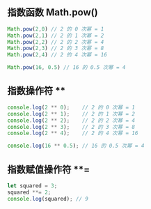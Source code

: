 ## 指数函数 Math.pow()

```js
Math.pow(2,0) // 2 的 0 次幂 = 1
Math.pow(2,1) // 2 的 1 次幂 = 2
Math.pow(2,2) // 2 的 2 次幂 = 4
Math.pow(2,3) // 2 的 3 次幂 = 8
Math.pow(2,4) // 2 的 4 次幂 = 16
```

```js
Math.pow(16, 0.5) // 16 的 0.5 次幂 = 4
```



## 指数操作符 **

```js
console.log(2 ** 0);	// 2 的 0 次幂 = 1
console.log(2 ** 1);	// 2 的 1 次幂 = 2
console.log(2 ** 2);	// 2 的 2 次幂 = 4
console.log(2 ** 3);	// 2 的 3 次幂 = 8
console.log(2 ** 4);	// 2 的 4 次幂 = 16
```

```js
console.log(16 ** 0.5);	// 16 的 0.5 次幂 = 4
```



## 指数赋值操作符 **=

```js
let squared = 3;
squared **= 2; 
console.log(squared); // 9
```

